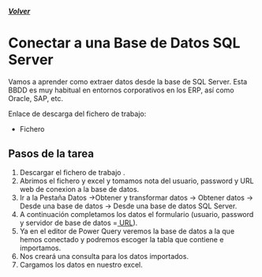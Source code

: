 ##### [Volver](/Herramientas-avanzadas-de-excel/pages/Indice_curso.html)
<script src="https://kit.fontawesome.com/065728df02.js" crossorigin="anonymous"></script>

# Conectar a una Base de Datos SQL Server
 
Vamos a aprender como extraer datos desde la base de SQL Server. Esta BBDD es muy habitual en entornos corporativos en los ERP, así como Oracle, SAP, etc.

Enlace de descarga del fichero de trabajo:  

* Fichero <a href="/Herramientas-avanzadas-de-excel/downloads/9.Conexion_a_SQL_Databases.xlsx"><i class="fas fa-database"></i></a> 


## Pasos de la tarea 

1. Descargar el fichero de trabajo .
2. Abrimos el fichero y excel y tomamos nota del usuario, password y URL web de conexion a la base de datos.
3. Ir a la Pestaña Datos ->Obtener y transformar datos -> Obtener 
datos -> Desde una base de datos -> Desde una base de datos SQL Server.
3. A continuación completamos los datos el formulario (usuario, password y servidor de base de datos =<a href="/Curso-de-Herramientas-analiticas-para-auditoria-I/downloads/DatosConexionSqlServer.txt"> URL</a>).
4. Ya en el editor de Power Query veremos la base de datos a la que hemos conectado y podremos escoger la tabla que contiene e importamos.
5. Nos creará una consulta para los datos importados.
6. Cargamos los datos en nuestro excel.




